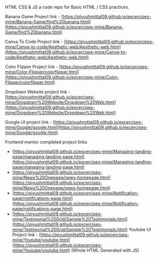 HTML CSS & JS
a code repo for Basic HTML / CSS practices.

Banana Game Project link - [https://piyushmittal09.github.io/excercises-mine/Banana-Game/find%20banana.html](https://piyushmittal09.github.io/excercises-mine/Banana-Game/find%20banana.html)

Canva To Code Project link - [https://piyushmittal09.github.io/excercises-mine/Canva-to-code/Aesthetic-web/Aesthetic-web.html](https://piyushmittal09.github.io/excercises-mine/Canva-to-code/Aesthetic-web/Aesthetic-web.html)

Color Flipper Project link - [https://piyushmittal09.github.io/excercises-mine/Color-Flipper/colorflipper.html](https://piyushmittal09.github.io/excercises-mine/Color-Flipper/colorflipper.html)

Dropdown Website project link - [https://piyushmittal09.github.io/excercises-mine/Dropdown%20Website/Dropdown%20Web.html](https://piyushmittal09.github.io/excercises-mine/Dropdown%20Website/Dropdown%20Web.html)

Google UI project link - [https://piyushmittal09.github.io/excercises-mine/Google/google.html](https://piyushmittal09.github.io/excercises-mine/Google/google.html)

Frontend mentor completed project links 
- [https://piyushmittal09.github.io/excercises-mine/Managing-landing-page/managing-landing-page.html](https://piyushmittal09.github.io/excercises-mine/Managing-landing-page/managing-landing-page.html)
- [https://piyushmittal09.github.io/excercises-mine/News%20Onepage/news-homepage.html](https://piyushmittal09.github.io/excercises-mine/News%20Onepage/news-homepage.html)
- [https://piyushmittal09.github.io/excercises-mine/Notification-page/notifications-page.html](https://piyushmittal09.github.io/excercises-mine/Notification-page/notifications-page.html)
- [https://piyushmittal09.github.io/excercises-mine/Testimonial%20Grid/Sample%20Testimonials.html](https://piyushmittal09.github.io/excercises-mine/Testimonial%20Grid/Sample%20Testimonials.html)
Youtube UI Project link - [https://piyushmittal09.github.io/excercises-mine/Youtube/youtube.html](https://piyushmittal09.github.io/excercises-mine/Youtube/youtube.html) (Whole HTML Generated with JS)

